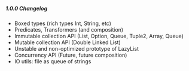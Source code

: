 ##### 1.0.0 Changelog
- Boxed types (rich types Int, String, etc)
- Predicates, Transformers (and composition)
- Immutable collection API (List, Option, Queue, Tuple2, Array, Queue)
- Mutable collection API (Double Linked List)
- Unstable and non-optimized prototype of LazyList  
- Concurrency API (Future, future composition)
- IO utils: file as queue of strings
